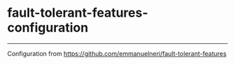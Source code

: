 # fault-tolerant-features-configuration

---

Configuration from https://github.com/emmanuelneri/fault-tolerant-features